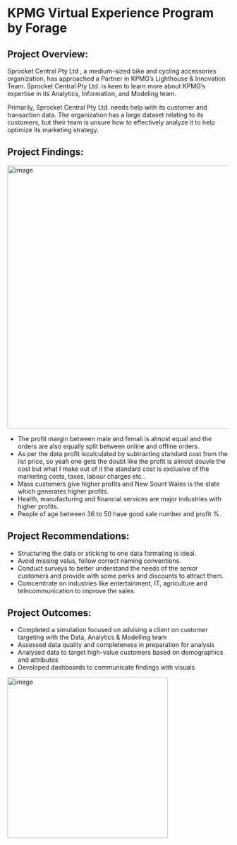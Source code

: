 # **KPMG Virtual Experience Program by Forage**

## **Project Overview:**

Sprocket Central Pty Ltd , a medium-sized bike and cycling accessories organization, has approached a Partner in KPMG’s Lighthouse & Innovation Team. Sprocket Central Pty Ltd. is keen to learn more about KPMG’s expertise in its Analytics, Information, and Modeling team.

Primarily, Sprocket Central Pty Ltd. needs help with its customer and transaction data. The organization has a large dataset relating to its customers, but their team is unsure how to effectively analyze it to help optimize its marketing strategy.

## **Project Findings:**
<img width="596" alt="image" src="https://github.com/Gnpavan/KPMG_Forage_Virtual_Experience_Program/assets/89655397/3d52430a-c6ac-4b37-a651-e70dd61d7c9a">

- The profit margin between male and femali is almost equal and the orders are also equally split between online and offline orders.
- As per the data profit iscalculated by subtracting standard cost from the list price, so yeah one gets the doubt like the profit is almost douvle the cost but what I make out of it the standard cost is exclusive of the marketing costs, taxes, labour charges etc..
- Mass customers give higher profits and New Sount Wales is the state which generates higher profits.
- Health, manufacturing and financial services are major industries with higher profits.
- People of age between 36 to 50 have good sale number and profit %.

## **Project Recommendations:**

- Structuring the data or sticking to one data formating is ideal.
- Avoid missing valus, follow correct naming conventions.
- Conduct surveys to better understand the needs of the senior customers and provide with some perks and discounts to attract them.
- Comcemtrate on industries like entertainment, IT, agriculture and telecommunication to improve the sales.

## **Project Outcomes:**

- Completed a simulation focused on advising a client on customer targeting with the Data, Analytics & Modelling team
- Assessed data quality and completeness in preparation for analysis
- Analysed data to target high-value customers based on demographics and attributes
- Developed dashboards to communicate findings with visuals

<img width="364" alt="image" src="https://github.com/Gnpavan/KPMG_Forage_Virtual_Experience_Program/assets/89655397/3f8c2a3c-a28b-4aca-8e2e-0b56e08f35f3">





